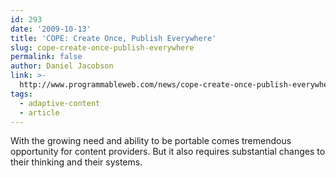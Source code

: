 ```yaml
---
id: 293
date: '2009-10-13'
title: 'COPE: Create Once, Publish Everywhere'
slug: cope-create-once-publish-everywhere
permalink: false
author: Daniel Jacobson
link: >-
  http://www.programmableweb.com/news/cope-create-once-publish-everywhere/2009/10/13
tags:
  - adaptive-content
  - article
---
```

With the growing need and ability to be portable comes tremendous opportunity for content providers. But it also requires substantial changes to their thinking and their systems.
